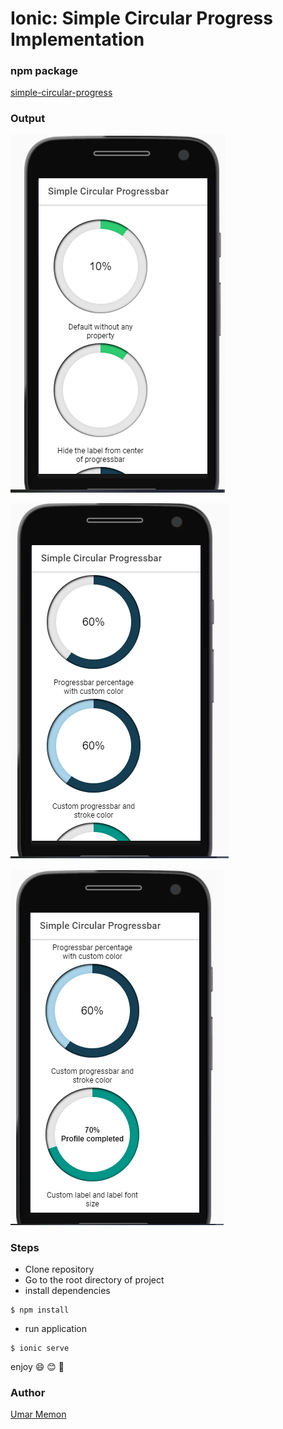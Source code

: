 # Ionic: Simple Circular Progress Implementation

### npm package

[simple-circular-progress](https://www.npmjs.com/package/simple-circular-progress)

### Output

![Screen1](https://raw.githubusercontent.com/umarmemon1910/ionic-simple-circular-progress-example/master/git-assets/screen1.png)

![Screen2](https://raw.githubusercontent.com/umarmemon1910/ionic-simple-circular-progress-example/master/git-assets/screen2.png)

![Screen3](https://raw.githubusercontent.com/umarmemon1910/ionic-simple-circular-progress-example/master/git-assets/screen3.png)

### Steps

- Clone repository
- Go to the root directory of project
- install dependencies

```
$ npm install
```

- run application

```
$ ionic serve
```

enjoy :smile: :blush: :tada:

### Author

[Umar Memon](https://github.com/umarmemon1910)
